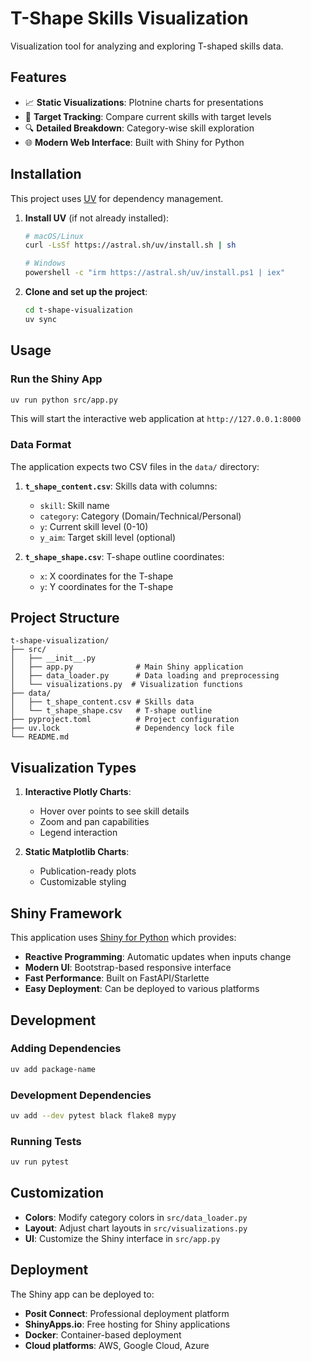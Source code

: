 # T-Shape Skills Visualization

Visualization tool for analyzing and exploring T-shaped skills data.

## Features

- 📈 **Static Visualizations**: Plotnine charts for presentations
- 🎯 **Target Tracking**: Compare current skills with target levels
- 🔍 **Detailed Breakdown**: Category-wise skill exploration
- 🌐 **Modern Web Interface**: Built with Shiny for Python

## Installation

This project uses [UV](https://docs.astral.sh/uv/) for dependency management. 

1. **Install UV** (if not already installed):
   ```bash
   # macOS/Linux
   curl -LsSf https://astral.sh/uv/install.sh | sh
   
   # Windows
   powershell -c "irm https://astral.sh/uv/install.ps1 | iex"
   ```

2. **Clone and set up the project**:
   ```bash
   cd t-shape-visualization
   uv sync
   ```

## Usage

### Run the Shiny App

```bash
uv run python src/app.py
```

This will start the interactive web application at `http://127.0.0.1:8000`

### Data Format

The application expects two CSV files in the `data/` directory:

1. **`t_shape_content.csv`**: Skills data with columns:
   - `skill`: Skill name
   - `category`: Category (Domain/Technical/Personal)
   - `y`: Current skill level (0-10)
   - `y_aim`: Target skill level (optional)

2. **`t_shape_shape.csv`**: T-shape outline coordinates:
   - `x`: X coordinates for the T-shape
   - `y`: Y coordinates for the T-shape

## Project Structure

```
t-shape-visualization/
├── src/
│   ├── __init__.py
│   ├── app.py              # Main Shiny application
│   ├── data_loader.py      # Data loading and preprocessing
│   └── visualizations.py  # Visualization functions
├── data/
│   ├── t_shape_content.csv # Skills data
│   └── t_shape_shape.csv   # T-shape outline
├── pyproject.toml          # Project configuration
├── uv.lock                 # Dependency lock file
└── README.md
```

## Visualization Types

1. **Interactive Plotly Charts**: 
   - Hover over points to see skill details
   - Zoom and pan capabilities
   - Legend interaction

2. **Static Matplotlib Charts**:
   - Publication-ready plots
   - Customizable styling

## Shiny Framework

This application uses [Shiny for Python](https://shiny.posit.co/py/) which provides:

- **Reactive Programming**: Automatic updates when inputs change
- **Modern UI**: Bootstrap-based responsive interface
- **Fast Performance**: Built on FastAPI/Starlette
- **Easy Deployment**: Can be deployed to various platforms

## Development

### Adding Dependencies

```bash
uv add package-name
```

### Development Dependencies

```bash
uv add --dev pytest black flake8 mypy
```

### Running Tests

```bash
uv run pytest
```

## Customization

- **Colors**: Modify category colors in `src/data_loader.py`
- **Layout**: Adjust chart layouts in `src/visualizations.py`
- **UI**: Customize the Shiny interface in `src/app.py`

## Deployment

The Shiny app can be deployed to:
- **Posit Connect**: Professional deployment platform
- **ShinyApps.io**: Free hosting for Shiny applications
- **Docker**: Container-based deployment
- **Cloud platforms**: AWS, Google Cloud, Azure